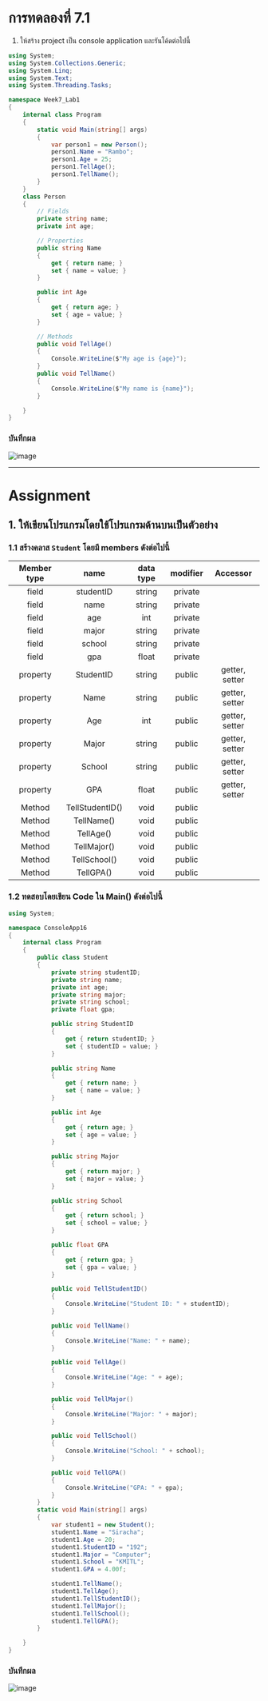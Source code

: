# การทดลองที่ 7.1

1. ให้สร้าง project เป็น console application และรันโค้ดต่อไปนี้

``` c#
using System;
using System.Collections.Generic;
using System.Linq;
using System.Text;
using System.Threading.Tasks;

namespace Week7_Lab1
{
    internal class Program
    {
        static void Main(string[] args)
        {
            var person1 = new Person();
            person1.Name = "Rambo";
            person1.Age = 25;
            person1.TellAge();
            person1.TellName();
        }
    }
    class Person
    { 
        // Fields
        private string name;
        private int age;

        // Properties
        public string Name
        {
            get { return name; }
            set { name = value; }
        }

        public int Age
        {
            get { return age; }
            set { age = value; }
        }

        // Methods
        public void TellAge()
        {
            Console.WriteLine($"My age is {age}");
        }
        public void TellName()
        {
            Console.WriteLine($"My name is {name}");
        }

    }
}

```


### บันทึกผล
![image](https://user-images.githubusercontent.com/115066298/236549655-df16f41d-ac29-40ff-9729-7fa3796428a3.png)



---

# Assignment
## 1. ให้เขียนโปรแกรมโดยใช้โปรแกรมด้านบนเป็นตัวอย่าง 

### 1.1 สร้างคลาส `Student` โดยมี members ดังต่อไปนี้


|Member type|     name   |data type|modifier | Accessor |
|:---------:|:----------:|:-------:|:-------:|:--------:|
|field      | studentID  | string  | private |          |
|field      | name       | string  | private |          |
|field      | age        | int     | private |          |
|field      | major      | string  | private |          |
|field      | school     | string  | private |          |
|field      | gpa        | float   | private |          |
|property   | StudentID  | string  | public  | getter, setter |
|property   | Name       | string  | public  | getter, setter |
|property   | Age        | int     | public  | getter, setter |
|property   | Major      | string  | public  | getter, setter |
|property   | School     | string  | public  | getter, setter |
|property   | GPA        | float   | public  | getter, setter |
|Method     | TellStudentID()     | void    | public  | |
|Method     | TellName()     | void    | public  | |
|Method     | TellAge()     | void    | public  | |
|Method     | TellMajor()     | void    | public  | |
|Method     | TellSchool()     | void    | public  | |
|Method     | TellGPA()     | void    | public  | |


### 1.2  ทดสอบโดยเขียน Code ใน Main() ดังต่อไปนี้

```cs
using System;

namespace ConsoleApp16
{
    internal class Program
    {
        public class Student
        {
            private string studentID;
            private string name;
            private int age;
            private string major;
            private string school;
            private float gpa;

            public string StudentID
            {
                get { return studentID; }
                set { studentID = value; }
            }

            public string Name
            {
                get { return name; }
                set { name = value; }
            }

            public int Age
            {
                get { return age; }
                set { age = value; }
            }

            public string Major
            {
                get { return major; }
                set { major = value; }
            }

            public string School
            {
                get { return school; }
                set { school = value; }
            }

            public float GPA
            {
                get { return gpa; }
                set { gpa = value; }
            }

            public void TellStudentID()
            {
                Console.WriteLine("Student ID: " + studentID);
            }

            public void TellName()
            {
                Console.WriteLine("Name: " + name);
            }

            public void TellAge()
            {
                Console.WriteLine("Age: " + age);
            }

            public void TellMajor()
            {
                Console.WriteLine("Major: " + major);
            }

            public void TellSchool()
            {
                Console.WriteLine("School: " + school);
            }

            public void TellGPA()
            {
                Console.WriteLine("GPA: " + gpa);
            }
        }
        static void Main(string[] args)
        {
            var student1 = new Student();
            student1.Name = "Siracha";
            student1.Age = 20;
            student1.StudentID = "192";
            student1.Major = "Computer";
            student1.School = "KMITL";
            student1.GPA = 4.00f;

            student1.TellName();
            student1.TellAge();
            student1.TellStudentID();
            student1.TellMajor();
            student1.TellSchool();
            student1.TellGPA();
        }

    }
}
```

### บันทึกผล
![image](https://user-images.githubusercontent.com/115066298/236550428-def52f57-4728-4504-a79f-3db09274206b.png)
